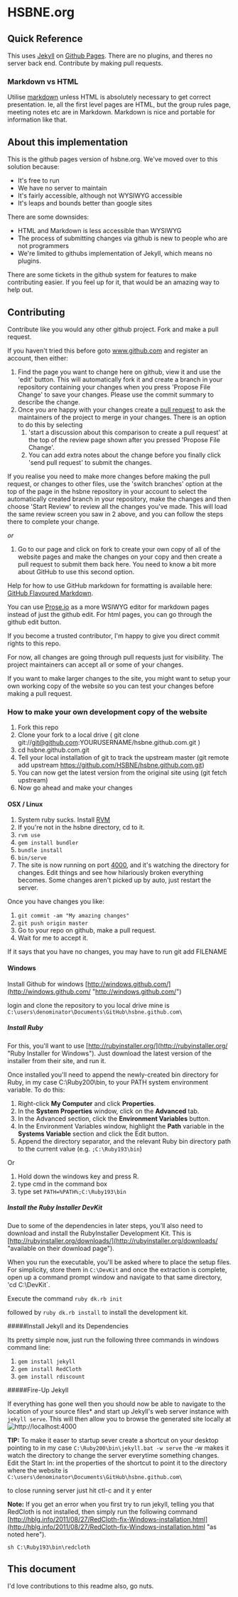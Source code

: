# HSBNE.org

## Quick Reference

This uses [Jekyll](http://jekyllrb.com) on [Github Pages](http://pages.github.com). 
There are no plugins, and theres no server back end. Contribute by making pull
requests.

### Markdown vs HTML

Utilise [markdown](https://help.github.com/articles/github-flavored-markdown)
unless HTML is absolutely necessary to get correct
presentation. Ie, all the first level pages are HTML, but the group rules page,
meeting notes etc are in Markdown. Markdown is nice and portable for information
like that.

## About this implementation

This is the github pages version of hsbne.org. We've moved over to this solution
because:

 * It's free to run
 * We have no server to maintain
 * It's fairly accessible, although not WYSIWYG accessible
 * It's leaps and bounds better than google sites

There are some downsides:

 * HTML and Markdown is less accessible than WYSIWYG
 * The process of submitting changes via github is new to people who are not programmers
 * We're limited to githubs implementation of Jekyll, which means no plugins.

There are some tickets in the github system for features to make contributing
easier. If you feel up for it, that would be an amazing way to help out.

## Contributing

Contribute like you would any other github project. Fork and make a pull
request.

If you haven't tried this before goto www.github.com and register an account, then either:

1.  Find the page you want to change here on github, view it and use the 'edit' button. This will 
automatically fork it and create a branch in your repository containing your changes when you press 'Propose File Change' to save your changes. 
Please use the commit summary to describe the change. 
1.  Once you are happy with your changes create a [pull request](https://help.github.com/articles/using-pull-requests#initiating-the-pull-request) to ask the maintainers of the project to merge 
in your changes. There is an option to do this by selecting
    1.  'start a discussion about this comparison to create a pull request' at the top of the review page shown after you pressed 'Propose File Change'. 
    1.  You can add extra notes about the change before you finally click 'send pull request' to submit the changes.

If you realise you need to make more changes before making the pull request, or changes to other files, 
use the 'switch branches' option at the top of the page in the hsbne repository in your account to select 
the automatically created branch in your repository, make the changes and then choose 'Start Review' to review all the changes you've made.
This will load the same review screen you saw in 2 above, and you can follow the steps there to complete your change.

*or*

1. Go to our page and click on fork to create your own copy of all of the website pages and make the 
changes on your copy and then create a pull request to submit them back here. You need to know a bit more about
GitHub to use this second option.

Help for how to use GitHub markdown for formatting is available here: [GitHub Flavoured Markdown](https://help.github.com/articles/github-flavored-markdown).

You can use [Prose.io](http://prose.io/) as a more WSIWYG editor for markdown pages instead of just the github edit. 
For html pages, you can go through the github edit button.

If you become a trusted contributor, I'm happy to give you direct commit rights
to this repo.

For now, all changes are going through pull requests just for visibility. The project maintainers can accept all or some of your changes.

If you want to make larger changes to the site, you might want to setup your own working copy of the 
website so you can test your changes before making a pull request.

### How to make your own development copy of the website

1. Fork this repo
2. Clone your fork to a local drive ( git clone git://git@github.com:YOURUSERNAME/hsbne.github.com.git )
3. cd hsbne.github.com.git
4. Tell your local installation of git to track the upstream master (git remote add upstream https://github.com/HSBNE/hsbne.github.com.git)  
5. You can now get the latest version from the original site using (git fetch upstream)
6. Now go ahead and make your changes

#### OSX / Linux

1. System ruby sucks. Install [RVM](http://rvm.io)
2. If you're not in the hsbne directory, cd to it.
3. `rvm use`
4. `gem install bundler`
5. `bundle install`
6. `bin/serve`
7. The site is now running on port [4000](http://localhost:4000/), and it's
   watching the directory for changes. Edit things and see how hilariously
   broken everything becomes. Some changes aren't picked up by auto, just
   restart the server.

Once you have changes you like:

1. `git commit -am "My amazing changes"`
2. `git push origin master`
3. Go to your repo on github, make a pull request.
4. Wait for me to accept it.

If it says that you have no changes, you may have to run git add FILENAME

#### Windows

Install Github for windows [http://windows.github.com/](http://windows.github.com/ "http://windows.github.com/")

login and clone the repository to you local drive mine is `C:\users\denominator\Documents\GitHub\hsbne.github.com\`

##### Install Ruby

For this, you'll want to use [http://rubyinstaller.org/](http://rubyinstaller.org/ "Ruby Installer for Windows"). Just download the latest version of the installer from their site, and run it.

Once installed you'll need to append the newly-created bin directory for Ruby, in my case C:\Ruby200\bin, to your PATH system environment variable. To do this:


1. Right-click **My Computer** and click **Properties**.
2. In the **System Properties** window, click on the **Advanced** tab.
3. In the Advanced section, click the **Environment Variables** button.
4. In the Environment Variables window, highlight the **Path** variable in the **Systems Variable** section and click the Edit button.
5. Append the directory separator, and the relevant Ruby bin directory path to the current value (e.g. `;C:\Ruby193\bin`)

Or

1. Hold down the windows key and press R.
2. type cmd in the command box
3. type set `PATH=%PATH%;C:\Ruby193\bin`


##### Install the Ruby Installer DevKit

Due to some of the dependencies in later steps, you&#8217;ll also need to download and install the RubyInstaller Development Kit. This is [http://rubyinstaller.org/downloads/](http://rubyinstaller.org/downloads/ "available on their download page").

When you run the executable, you'll be asked where to place the setup files. For simplicity, store them in `C:\DevKit` and once the extraction is complete, open up a command prompt window and navigate to that same directory, 
'cd C:\DevKit`.</p>

Execute the command `ruby dk.rb init`

followed by `ruby dk.rb install` to install the development kit.

#####Install Jekyll and its Dependencies

Its pretty simple now, just run the following three commands in windows command line:

1. `gem install jekyll`
2. `gem install RedCloth`
3. `gem install rdiscount`

#####Fire-Up Jekyll

If everything has gone well then you should now be able to navigate to the location of your source files* and start up Jekyll's web server instance with `jekyll serve`. This will then allow you to browse the generated site locally at ![http://localhost:4000](localhost:4000)

**TIP:** To make it easer to startup sever create a shortcut on your desktop pointing to in my case `C:\Ruby200\bin\jekyll.bat -w serve` the -w makes it watch the directory to change the server everytime something changes. Edit the Start In: int the properties of the shortcut to point it to the directory where the website is 
`C:\users\denominator\Documents\GitHub\hsbne.github.com\`

to close running server just hit ctl-c and it y enter



**Note:** If you get an error when you first try to run jekyll, telling you that RedCloth is not installed, then simply run the following command [http://hblg.info/2011/08/27/RedCloth-fix-Windows-installation.html](http://hblg.info/2011/08/27/RedCloth-fix-Windows-installation.html "as noted here").

    sh C:\Ruby193\bin\redcloth


## This document

I'd love contributions to this readme also, go nuts.
